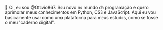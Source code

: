 👋 Oi, eu sou @Otavio867. Sou novo no mundo da programação e quero aprimorar meus conhecimentos em Python, CSS e JavaScript. Aqui eu vou basicamente usar como uma plataforma para meus estudos, como se fosse o meu "caderno diigital".
